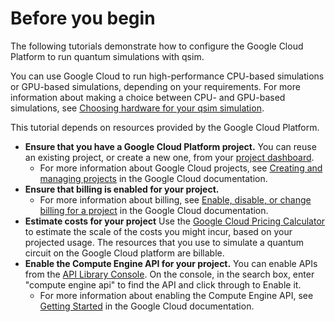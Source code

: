 # Before you begin

The following tutorials demonstrate how to configure the Google Cloud Platform
to run quantum simulations with qsim.

You can use Google Cloud to run high-performance CPU-based simulations or
GPU-based simulations, depending on your requirements. For more information
about making a choice between CPU- and GPU-based simulations, see
[Choosing hardware for your qsim simulation](../choose_hw).

This tutorial depends on resources provided by the Google Cloud Platform.

*   **Ensure that you have a Google Cloud Platform project.** You can reuse an
    existing project, or create a new one, from your
    [project dashboard](https://console.cloud.google.com/projectselector2/home/dashboard).
    *   For more information about Google Cloud projects, see
        [Creating and managing projects](https://cloud.google.com/resource-manager/docs/creating-managing-projects)
        in the Google Cloud documentation.
*   **Ensure that billing is enabled for your project.**
    *   For more information about billing, see
        [Enable, disable, or change billing for a project](https://cloud.google.com/billing/docs/how-to/modify-project#enable-billing)
        in the Google Cloud documentation.
*   **Estimate costs for your project** Use the
    [Google Cloud Pricing Calculator](https://cloud.google.com/products/calculator)
    to estimate the scale of the costs you might incur, based on your projected
    usage. The resources that you use to simulate a quantum circuit on the
    Google Cloud platform are billable.
*   **Enable the Compute Engine API for your project.** You can enable APIs from
    the [API Library Console](https://console.cloud.google.com/apis/library). On
    the console, in the search box, enter "compute engine api" to find the API
    and click through to Enable it.
    *   For more information about enabling the Compute Engine API, see
        [Getting Started](https://cloud.google.com/apis/docs/getting-started) in
        the Google Cloud documentation.
